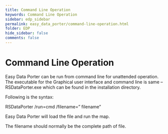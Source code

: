 ```yaml
---
title: Command Line Operation
keywords: Command Line Operation
sidebar: edp_sidebar
permalink: easy_data_porter/command-line-operation.html
folder: EDP
hide_sidebar: false
comments: false
---
```



# Command Line Operation

Easy Data Porter can be run from command line for unattended operation. The executable for the Graphical user interface and command line is same – RSDataPorter.exe which can be found in the installation directory.

 

Following is the syntax:

 

RSDataPorter /run=cmd /filename=” filename”

 

Easy Data Porter will load the file and run the map.

The filename should normally be the complete path of file.
